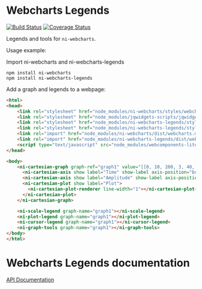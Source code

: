 # Webcharts Legends
[![Build Status](https://travis-ci.com/ni-kismet/webcharts-legends.svg?token=MpaGws1pj7G9qToNQ6dS&branch=master)](https://travis-ci.com/ni-kismet/webcharts-legends) [![Coverage Status](https://coveralls.io/repos/github/ni-kismet/webcharts-legends/badge.svg?branch=master&t=biSQ0h)](https://coveralls.io/github/ni-kismet/webcharts-legends?branch=master)

Legends and tools for ```ni-webcharts```.

Usage example:

Import ni-webcharts and ni-webcharts-legends

```
npm install ni-webcharts
npm install ni-webcharts-legends
```

Add a graph and legends to a webpage:

```html
<html>
<head>
    <link rel="stylesheet" href="node_modules/ni-webcharts/styles/webchartsLight.css" />
    <link rel="stylesheet" href="node_modules/jqwidgets-scripts/jqwidgets/styles/jqx.base.css" />
    <link rel="stylesheet" href="node_modules/ni-webcharts-legends/styles/webcharts-legends.css" />
    <link rel="stylesheet" href="node_modules/ni-webcharts-legends/styles/webcharts-legends.icons.css" />
    <link rel="import" href="node_modules/ni-webcharts/dist/webcharts.min.html"/>
    <link rel="import" href="node_modules/ni-webcharts-legends/dist/webcharts-legends.min.html"/>
    <script type="text/javascript" src="node_modules/webcomponents-lite/webcomponents-lite.js"></script>
</head>

<body>
    <ni-cartesian-graph graph-ref="graph1" value="[[0, 10, 200, 3, 40, 500, 6, 70, 800]]">
      <ni-cartesian-axis show label="Time" show-label axis-position="bottom"></ni-cartesian-axis>
      <ni-cartesian-axis show label="Amplitude" show-label axis-position="left"></ni-cartesian-axis>
      <ni-cartesian-plot show label="Plot">
        <ni-cartesian-plot-renderer line-width="1"></ni-cartesian-plot-renderer>
      </ni-cartesian-plot>
    </ni-cartesian-graph>

    <ni-scale-legend graph-name="graph1"></ni-scale-legend>
    <ni-plot-legend graph-name="graph1"></ni-plot-legend>
    <ni-cursor-legend graph-name="graph1"></ni-cursor-legend>
    <ni-graph-tools graph-name="graph1"></ni-graph-tools>
</body>
</html>
```

# Webcharts Legends documentation

[API Documentation](docs/API.md)
